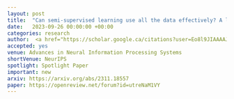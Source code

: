 ```yaml
---
layout: post
title:  "Can semi-supervised learning use all the data effectively? A lower bound perspective"
date:   2023-09-26 00:00:00 +00:00
categories: research
author:  <a href="https://scholar.google.ca/citations?user=Eo8l9JIAAAAJ&hl=en"> Gizem Yüce* </a>, <a href="https://alex-tifrea.github.io/"> Alexandru Țifrea </a>, <strong> Amartya Sanyal </strong>, <a href="https://sml.inf.ethz.ch/group/fannyy/"> Fanny Yang</a>
accepted: yes
venue: Advances in Neural Information Processing Systems 
shortVenue: NeurIPS
spotlight: Spotlight Paper
important: new
arxiv: https://arxiv.org/abs/2311.18557
paper: https://openreview.net/forum?id=utreNaM1VY
--- 
```

